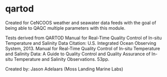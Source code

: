 # qartod

Created for CeNCOOS weather and seawater data feeds with the goal of being able to QAQC multiple parameters with this module.

Tests derived from QARTOD  Manual for Real-Time Quality Control of In-situ Temperature and Salinity Data
Citation: U.S. Integrated Ocean Observing System, 2013. Manual for Real-Time Quality Control of In-situ Temperature and Salinity Data: A Guide to Quality Control and Quality Assurance of In-situ Temperature and Salinity Observations. 53pp.

Created by: Jason Adelaars (Moss Landing Marine Labs)
